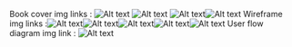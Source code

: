 Book cover img links : ![Alt text](<Twisted Love.jpg>) ![Alt text](<Twisted Games.jpg>) ![Alt text](<Twisted Hate.jpg>)![Alt text](<Twisted Lies.jpg>)
Wireframe img links :![Alt text](<Home page wireframe.jpg>)![Alt text](<Twisted love wireframe.jpg>)![Alt text](<Twisted games wireframe.jpg>)![Alt text](<Twisted hate wireframe.jpg>)![Alt text](<Twisted lies wireframe.jpg>)
User flow diagram img link : ![Alt text](<User flow chart.jpg>)
